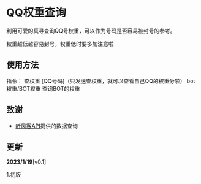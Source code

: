 # QQ权重查询

利用可爱的真寻查询QQ号权重，可以作为号码是否容易被封号的参考。

权重越低越容易封号，权重低时要多加注意啦

## 使用方法

指令：
查权重 [QQ号码]（只发送查权重，就可以查看自己QQ的权重分啦）
bot权重/BOT权重  查询BOT的权重

## 致谢

* [听风客API](http://tfapi.top/)提供的数据查询

## 更新

**2023/1/19**[v0.1]

1.初版
